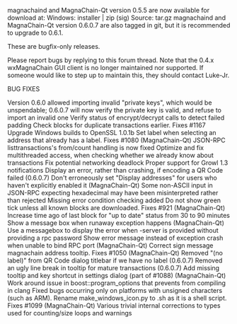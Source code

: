 magnachaind and MagnaChain-Qt version 0.5.5 are now available for download at:
Windows: installer | zip (sig)
Source: tar.gz
magnachaind and MagnaChain-Qt version 0.6.0.7 are also tagged in git, but it is recommended to upgrade to 0.6.1.

These are bugfix-only releases.

Please report bugs by replying to this forum thread. Note that the 0.4.x wxMagnaChain GUI client is no longer maintained nor supported. If someone would like to step up to maintain this, they should contact Luke-Jr.

BUG FIXES

Version 0.6.0 allowed importing invalid "private keys", which would be unspendable; 0.6.0.7 will now verify the private key is valid, and refuse to import an invalid one
Verify status of encrypt/decrypt calls to detect failed padding
Check blocks for duplicate transactions earlier. Fixes #1167
Upgrade Windows builds to OpenSSL 1.0.1b
Set label when selecting an address that already has a label. Fixes #1080 (MagnaChain-Qt)
JSON-RPC listtransactions's from/count handling is now fixed
Optimize and fix multithreaded access, when checking whether we already know about transactions
Fix potential networking deadlock
Proper support for Growl 1.3 notifications
Display an error, rather than crashing, if encoding a QR Code failed (0.6.0.7)
Don't erroneously set "Display addresses" for users who haven't explicitly enabled it (MagnaChain-Qt)
Some non-ASCII input in JSON-RPC expecting hexadecimal may have been misinterpreted rather than rejected
Missing error condition checking added
Do not show green tick unless all known blocks are downloaded. Fixes #921 (MagnaChain-Qt)
Increase time ago of last block for "up to date" status from 30 to 90 minutes
Show a message box when runaway exception happens (MagnaChain-Qt)
Use a messagebox to display the error when -server is provided without providing a rpc password
Show error message instead of exception crash when unable to bind RPC port (MagnaChain-Qt)
Correct sign message magnachain address tooltip. Fixes #1050 (MagnaChain-Qt)
Removed "(no label)" from QR Code dialog titlebar if we have no label (0.6.0.7)
Removed an ugly line break in tooltip for mature transactions (0.6.0.7)
Add missing tooltip and key shortcut in settings dialog (part of #1088) (MagnaChain-Qt)
Work around issue in boost::program_options that prevents from compiling in clang
Fixed bugs occurring only on platforms with unsigned characters (such as ARM).
Rename make_windows_icon.py to .sh as it is a shell script. Fixes #1099 (MagnaChain-Qt)
Various trivial internal corrections to types used for counting/size loops and warnings
